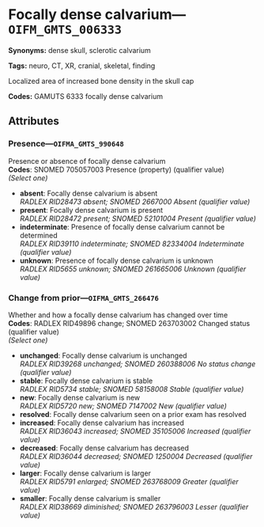 # Focally dense calvarium—`OIFM_GMTS_006333`

**Synonyms:** dense skull, sclerotic calvarium

**Tags:** neuro, CT, XR, cranial, skeletal, finding

Localized area of increased bone density in the skull cap

**Codes:** GAMUTS 6333 focally dense calvarium

## Attributes

### Presence—`OIFMA_GMTS_990648`

Presence or absence of focally dense calvarium  
**Codes**: SNOMED 705057003 Presence (property) (qualifier value)  
*(Select one)*

- **absent**: Focally dense calvarium is absent  
_RADLEX RID28473 absent; SNOMED 2667000 Absent (qualifier value)_
- **present**: Focally dense calvarium is present  
_RADLEX RID28472 present; SNOMED 52101004 Present (qualifier value)_
- **indeterminate**: Presence of focally dense calvarium cannot be determined  
_RADLEX RID39110 indeterminate; SNOMED 82334004 Indeterminate (qualifier value)_
- **unknown**: Presence of focally dense calvarium is unknown  
_RADLEX RID5655 unknown; SNOMED 261665006 Unknown (qualifier value)_

### Change from prior—`OIFMA_GMTS_266476`

Whether and how a focally dense calvarium has changed over time  
**Codes**: RADLEX RID49896 change; SNOMED 263703002 Changed status (qualifier value)  
*(Select one)*

- **unchanged**: Focally dense calvarium is unchanged  
_RADLEX RID39268 unchanged; SNOMED 260388006 No status change (qualifier value)_
- **stable**: Focally dense calvarium is stable  
_RADLEX RID5734 stable; SNOMED 58158008 Stable (qualifier value)_
- **new**: Focally dense calvarium is new  
_RADLEX RID5720 new; SNOMED 7147002 New (qualifier value)_
- **resolved**: Focally dense calvarium seen on a prior exam has resolved  
- **increased**: Focally dense calvarium has increased  
_RADLEX RID36043 increased; SNOMED 35105006 Increased (qualifier value)_
- **decreased**: Focally dense calvarium has decreased  
_RADLEX RID36044 decreased; SNOMED 1250004 Decreased (qualifier value)_
- **larger**: Focally dense calvarium is larger  
_RADLEX RID5791 enlarged; SNOMED 263768009 Greater (qualifier value)_
- **smaller**: Focally dense calvarium is smaller  
_RADLEX RID38669 diminished; SNOMED 263796003 Lesser (qualifier value)_
